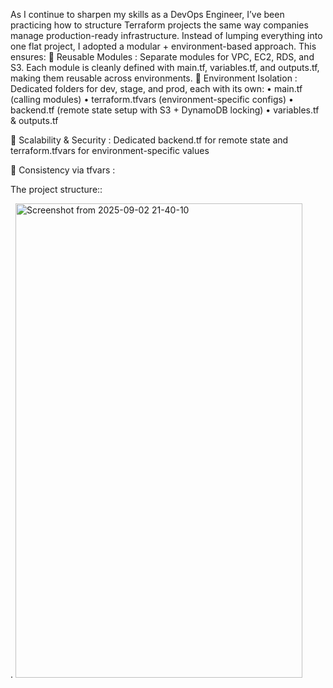 As I continue to sharpen my skills as a DevOps Engineer, I’ve been practicing how to structure Terraform projects the same way companies manage production-ready infrastructure.
Instead of lumping everything into one flat project, I adopted a modular + environment-based approach. This ensures:
🔹 Reusable Modules :
 Separate modules for VPC, EC2, RDS, and S3. Each module is cleanly defined with main.tf, variables.tf, and outputs.tf, making them reusable across environments.
🔹 Environment Isolation :
Dedicated folders for dev, stage, and prod, each with its own:
    • main.tf (calling modules)
    • terraform.tfvars (environment-specific configs)
    • backend.tf (remote state setup with S3 + DynamoDB locking)
    • variables.tf & outputs.tf
      
      
🔹 Scalability & Security :
Dedicated backend.tf for remote state and terraform.tfvars for environment-specific values

🔹 Consistency via tfvars : 



The project structure::



.
 <img width="459" height="759" alt="Screenshot from 2025-09-02 21-40-10" src="https://github.com/user-attachments/assets/a7817bf3-2689-449e-9f18-d43ba3c26d61" />



